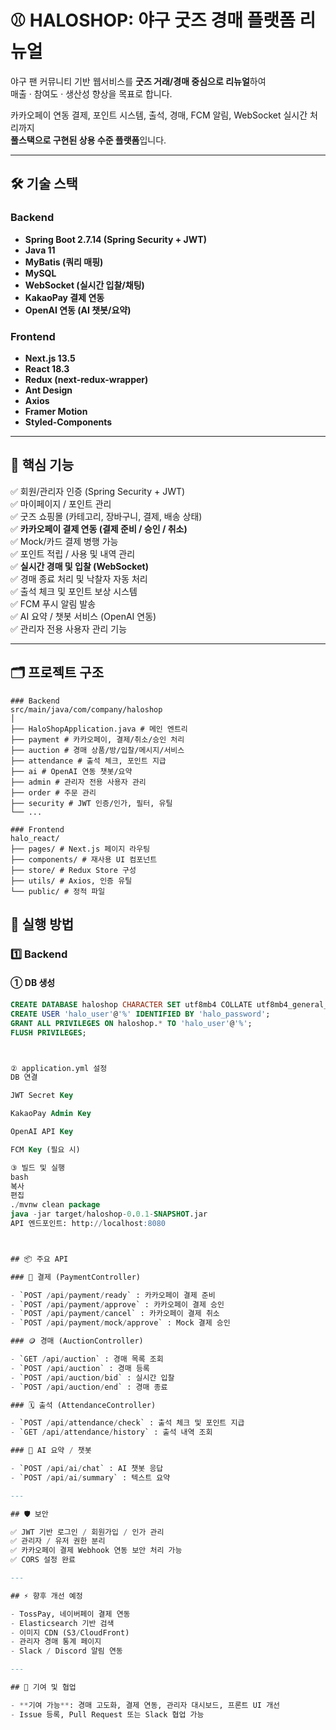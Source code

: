 # ⚾ HALOSHOP: 야구 굿즈 경매 플랫폼 리뉴얼

야구 팬 커뮤니티 기반 웹서비스를 **굿즈 거래/경매 중심으로 리뉴얼**하여  
매출 · 참여도 · 생산성 향상을 목표로 합니다.

카카오페이 연동 결제, 포인트 시스템, 출석, 경매, FCM 알림, WebSocket 실시간 처리까지  
**풀스택으로 구현된 상용 수준 플랫폼**입니다.

---

## 🛠️ 기술 스택

### Backend
- **Spring Boot 2.7.14 (Spring Security + JWT)**
- **Java 11**
- **MyBatis (쿼리 매핑)**
- **MySQL**
- **WebSocket (실시간 입찰/채팅)**
- **KakaoPay 결제 연동**
- **OpenAI 연동 (AI 챗봇/요약)**

### Frontend
- **Next.js 13.5**
- **React 18.3**
- **Redux (next-redux-wrapper)**
- **Ant Design**
- **Axios**
- **Framer Motion**
- **Styled-Components**

---

## 🚩 핵심 기능

✅ 회원/관리자 인증 (Spring Security + JWT)  
✅ 마이페이지 / 포인트 관리  
✅ 굿즈 쇼핑몰 (카테고리, 장바구니, 결제, 배송 상태)  
✅ **카카오페이 결제 연동 (결제 준비 / 승인 / 취소)**  
✅ Mock/카드 결제 병행 가능  
✅ 포인트 적립 / 사용 및 내역 관리  
✅ **실시간 경매 및 입찰 (WebSocket)**  
✅ 경매 종료 처리 및 낙찰자 자동 처리  
✅ 출석 체크 및 포인트 보상 시스템  
✅ FCM 푸시 알림 발송  
✅ AI 요약 / 챗봇 서비스 (OpenAI 연동)  
✅ 관리자 전용 사용자 관리 기능

---

## 🗂️ 프로젝트 구조
```
### Backend
src/main/java/com/company/haloshop
│
├── HaloShopApplication.java # 메인 엔트리
├── payment # 카카오페이, 결제/취소/승인 처리
├── auction # 경매 상품/방/입찰/메시지/서비스
├── attendance # 출석 체크, 포인트 지급
├── ai # OpenAI 연동 챗봇/요약
├── admin # 관리자 전용 사용자 관리
├── order # 주문 관리
├── security # JWT 인증/인가, 필터, 유틸
└── ...

### Frontend
halo_react/
├── pages/ # Next.js 페이지 라우팅
├── components/ # 재사용 UI 컴포넌트
├── store/ # Redux Store 구성
├── utils/ # Axios, 인증 유틸
└── public/ # 정적 파일
```

## 🚀 실행 방법

### 1️⃣ Backend

#### ① DB 생성
```sql
CREATE DATABASE haloshop CHARACTER SET utf8mb4 COLLATE utf8mb4_general_ci;
CREATE USER 'halo_user'@'%' IDENTIFIED BY 'halo_password';
GRANT ALL PRIVILEGES ON haloshop.* TO 'halo_user'@'%';
FLUSH PRIVILEGES;



② application.yml 설정
DB 연결

JWT Secret Key

KakaoPay Admin Key

OpenAI API Key

FCM Key (필요 시)

③ 빌드 및 실행
bash
복사
편집
./mvnw clean package
java -jar target/haloshop-0.0.1-SNAPSHOT.jar
API 엔드포인트: http://localhost:8080



## 📦 주요 API

### 🧾 결제 (PaymentController)

- `POST /api/payment/ready` : 카카오페이 결제 준비
- `POST /api/payment/approve` : 카카오페이 결제 승인
- `POST /api/payment/cancel` : 카카오페이 결제 취소
- `POST /api/payment/mock/approve` : Mock 결제 승인

### 🪙 경매 (AuctionController)

- `GET /api/auction` : 경매 목록 조회
- `POST /api/auction` : 경매 등록
- `POST /api/auction/bid` : 실시간 입찰
- `POST /api/auction/end` : 경매 종료

### 🗓️ 출석 (AttendanceController)

- `POST /api/attendance/check` : 출석 체크 및 포인트 지급
- `GET /api/attendance/history` : 출석 내역 조회

### 🤖 AI 요약 / 챗봇

- `POST /api/ai/chat` : AI 챗봇 응답
- `POST /api/ai/summary` : 텍스트 요약

---

## 🛡️ 보안

✅ JWT 기반 로그인 / 회원가입 / 인가 관리  
✅ 관리자 / 유저 권한 분리  
✅ 카카오페이 결제 Webhook 연동 보안 처리 가능  
✅ CORS 설정 완료

---

## ⚡ 향후 개선 예정

- TossPay, 네이버페이 결제 연동
- Elasticsearch 기반 검색
- 이미지 CDN (S3/CloudFront)
- 관리자 경매 통계 페이지
- Slack / Discord 알림 연동

---

## 👥 기여 및 협업

- **기여 가능**: 경매 고도화, 결제 연동, 관리자 대시보드, 프론트 UI 개선
- Issue 등록, Pull Request 또는 Slack 협업 가능
